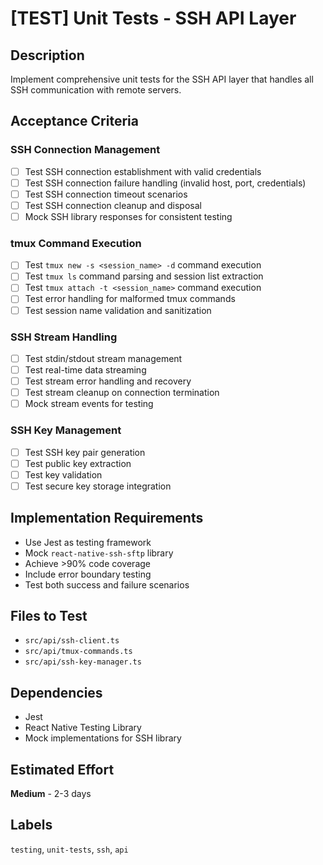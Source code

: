 # [TEST] Unit Tests - SSH API Layer

## Description
Implement comprehensive unit tests for the SSH API layer that handles all SSH communication with remote servers.

## Acceptance Criteria

### SSH Connection Management
- [ ] Test SSH connection establishment with valid credentials
- [ ] Test SSH connection failure handling (invalid host, port, credentials)
- [ ] Test SSH connection timeout scenarios
- [ ] Test SSH connection cleanup and disposal
- [ ] Mock SSH library responses for consistent testing

### tmux Command Execution
- [ ] Test `tmux new -s <session_name> -d` command execution
- [ ] Test `tmux ls` command parsing and session list extraction
- [ ] Test `tmux attach -t <session_name>` command execution
- [ ] Test error handling for malformed tmux commands
- [ ] Test session name validation and sanitization

### SSH Stream Handling
- [ ] Test stdin/stdout stream management
- [ ] Test real-time data streaming
- [ ] Test stream error handling and recovery
- [ ] Test stream cleanup on connection termination
- [ ] Mock stream events for testing

### SSH Key Management
- [ ] Test SSH key pair generation
- [ ] Test public key extraction
- [ ] Test key validation
- [ ] Test secure key storage integration

## Implementation Requirements
- Use Jest as testing framework
- Mock `react-native-ssh-sftp` library
- Achieve >90% code coverage
- Include error boundary testing
- Test both success and failure scenarios

## Files to Test
- `src/api/ssh-client.ts`
- `src/api/tmux-commands.ts`
- `src/api/ssh-key-manager.ts`

## Dependencies
- Jest
- React Native Testing Library
- Mock implementations for SSH library

## Estimated Effort
**Medium** - 2-3 days

## Labels
`testing`, `unit-tests`, `ssh`, `api`